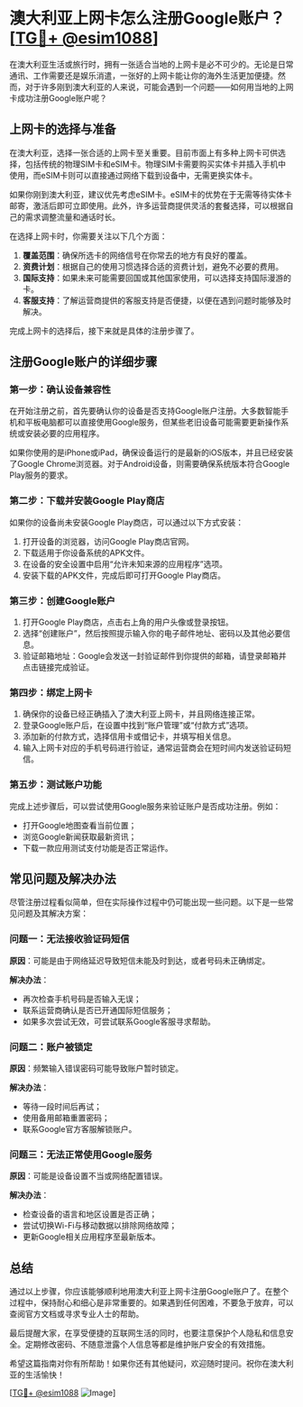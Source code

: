 # 澳大利亚上网卡怎么注册Google账户？[[TG💪+ @esim1088](https://t.me/s/esim1088)]

在澳大利亚生活或旅行时，拥有一张适合当地的上网卡是必不可少的。无论是日常通讯、工作需要还是娱乐消遣，一张好的上网卡能让你的海外生活更加便捷。然而，对于许多刚到澳大利亚的人来说，可能会遇到一个问题——如何用当地的上网卡成功注册Google账户呢？

## 上网卡的选择与准备

在澳大利亚，选择一张合适的上网卡至关重要。目前市面上有多种上网卡可供选择，包括传统的物理SIM卡和eSIM卡。物理SIM卡需要购买实体卡并插入手机中使用，而eSIM卡则可以直接通过网络下载到设备中，无需更换实体卡。

如果你刚到澳大利亚，建议优先考虑eSIM卡。eSIM卡的优势在于无需等待实体卡邮寄，激活后即可立即使用。此外，许多运营商提供灵活的套餐选择，可以根据自己的需求调整流量和通话时长。

在选择上网卡时，你需要关注以下几个方面：
1. **覆盖范围**：确保所选卡的网络信号在你常去的地方有良好的覆盖。
2. **资费计划**：根据自己的使用习惯选择合适的资费计划，避免不必要的费用。
3. **国际支持**：如果未来可能需要回国或其他国家使用，可以选择支持国际漫游的卡。
4. **客服支持**：了解运营商提供的客服支持是否便捷，以便在遇到问题时能够及时解决。

完成上网卡的选择后，接下来就是具体的注册步骤了。

## 注册Google账户的详细步骤

### 第一步：确认设备兼容性

在开始注册之前，首先要确认你的设备是否支持Google账户注册。大多数智能手机和平板电脑都可以直接使用Google服务，但某些老旧设备可能需要更新操作系统或安装必要的应用程序。

如果你使用的是iPhone或iPad，确保设备运行的是最新的iOS版本，并且已经安装了Google Chrome浏览器。对于Android设备，则需要确保系统版本符合Google Play服务的要求。

### 第二步：下载并安装Google Play商店

如果你的设备尚未安装Google Play商店，可以通过以下方式安装：

1. 打开设备的浏览器，访问Google Play商店官网。
2. 下载适用于你设备系统的APK文件。
3. 在设备的安全设置中启用“允许未知来源的应用程序”选项。
4. 安装下载的APK文件，完成后即可打开Google Play商店。

### 第三步：创建Google账户

1. 打开Google Play商店，点击右上角的用户头像或登录按钮。
2. 选择“创建账户”，然后按照提示输入你的电子邮件地址、密码以及其他必要信息。
3. 验证邮箱地址：Google会发送一封验证邮件到你提供的邮箱，请登录邮箱并点击链接完成验证。

### 第四步：绑定上网卡

1. 确保你的设备已经正确插入了澳大利亚上网卡，并且网络连接正常。
2. 登录Google账户后，在设置中找到“账户管理”或“付款方式”选项。
3. 添加新的付款方式，选择信用卡或借记卡，并填写相关信息。
4. 输入上网卡对应的手机号码进行验证，通常运营商会在短时间内发送验证码短信。

### 第五步：测试账户功能

完成上述步骤后，可以尝试使用Google服务来验证账户是否成功注册。例如：
- 打开Google地图查看当前位置；
- 浏览Google新闻获取最新资讯；
- 下载一款应用测试支付功能是否正常运作。

## 常见问题及解决办法

尽管注册过程看似简单，但在实际操作过程中仍可能出现一些问题。以下是一些常见问题及其解决方案：

### 问题一：无法接收验证码短信

**原因**：可能是由于网络延迟导致短信未能及时到达，或者号码未正确绑定。

**解决办法**：
- 再次检查手机号码是否输入无误；
- 联系运营商确认是否已开通国际短信服务；
- 如果多次尝试无效，可尝试联系Google客服寻求帮助。

### 问题二：账户被锁定

**原因**：频繁输入错误密码可能导致账户暂时锁定。

**解决办法**：
- 等待一段时间后再试；
- 使用备用邮箱重置密码；
- 联系Google官方客服解锁账户。

### 问题三：无法正常使用Google服务

**原因**：可能是设备设置不当或网络配置错误。

**解决办法**：
- 检查设备的语言和地区设置是否正确；
- 尝试切换Wi-Fi与移动数据以排除网络故障；
- 更新Google相关应用程序至最新版本。

## 总结

通过以上步骤，你应该能够顺利地用澳大利亚上网卡注册Google账户了。在整个过程中，保持耐心和细心是非常重要的。如果遇到任何困难，不要急于放弃，可以查阅官方文档或寻求专业人士的帮助。

最后提醒大家，在享受便捷的互联网生活的同时，也要注意保护个人隐私和信息安全。定期修改密码、不随意泄露个人信息等都是维护账户安全的有效措施。

希望这篇指南对你有所帮助！如果你还有其他疑问，欢迎随时提问。祝你在澳大利亚的生活愉快！

[[TG💪+ @esim1088](https://t.me/s/esim1088) ![Image](https://i.postimg.cc/4NQfJmqS/Snipaste-2025-05-13-00-14-12.png)]